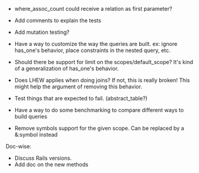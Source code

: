 * where_assoc_count could receive a relation as first parameter?
* Add comments to explain the tests
* Add mutation testing?
* Have a way to customize the way the queries are built. ex: ignore has_one's behavior, place constraints in the nested query, etc.
* Should there be support for limit on the scopes/default_scope? It's kind of a generalization of has_one's behavior.
* Does LHEW applies when doing joins? If not, this is really broken! This might help the argument of removing this behavior.
* Test things that are expected to fail. (abstract_table?)
* Have a way to do some benchmarking to compare different ways to build queries

* Remove symbols support for the given scope. Can be replaced by a &:symbol instead

Doc-wise:
* Discuss Rails versions.
* Add doc on the new methods

